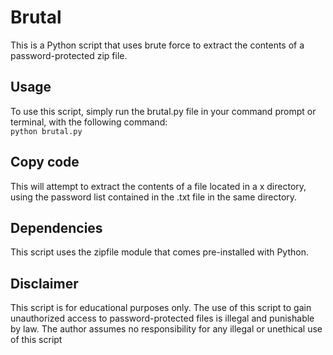 # Brutal
This is a Python script that uses brute force to extract the contents of a password-protected zip file.

## Usage
To use this script, simply run the brutal.py file in your command prompt or terminal, with the following command:  
```python brutal.py```

## Copy code
This will attempt to extract the contents of a file located in a x directory, using the password list contained in the .txt file in the same directory.

## Dependencies
This script uses the zipfile module that comes pre-installed with Python.

## Disclaimer
This script is for educational purposes only. The use of this script to gain unauthorized access to password-protected files is illegal and punishable by law. The author assumes no responsibility for any illegal or unethical use of this script

